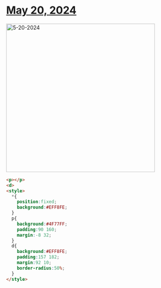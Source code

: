 # [May 20, 2024](https://cssbattle.dev/play/1TiQ9D7vCHBMPVXecRzx)

<img src="https://firebasestorage.googleapis.com/v0/b/cssbattleapp.appspot.com/o/user%2Fummd3POvEDfFyeFvVdOMG3OOrwE2%2Ftargets%2Ftarget_gijtGYd@2x.png?alt=media" width="400" alt="5-20-2024" />

```html
<p></p>
<d>
<style>
  *{
    position:fixed;
    background:#EFF8FE;
  }
  p{
    background:#4F77FF;
    padding:90 160;
    margin:-8 32;
  }
  d{
    background:#EFF8FE;
    padding:157 182;
    margin:92 10;
    border-radius:50%;
  }
</style>
```
